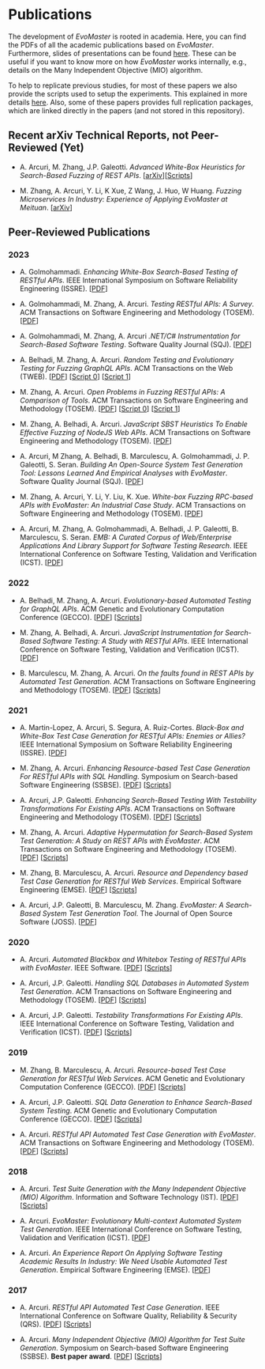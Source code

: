# Publications

The development of _EvoMaster_ is rooted in academia.
Here, you can find the PDFs of all the academic publications based on _EvoMaster_. 
Furthermore, slides of presentations can be  found [here](presentations.md).
These can be useful if you want to know more on how _EvoMaster_ works internally,
e.g., details on the Many Independent Objective (MIO) algorithm.

To help to replicate previous studies, for most of these papers we also provide the scripts used to setup the experiments.
This explained in more details [here](replicating_studies.md).
Also, some of these papers provides full replication packages, which are linked directly in the papers (and not stored in this repository).


## Recent arXiv Technical Reports, not Peer-Reviewed (Yet)

* A. Arcuri, M. Zhang, J.P. Galeotti.
  *Advanced White-Box Heuristics for Search-Based Fuzzing of REST APIs*.
  [[arXiv](https://arxiv.org/abs/2309.08360)][[Scripts](exp/arxiv_advanced_heuristics.py)]
  
* M. Zhang, A. Arcuri, Y. Li, K Xue, Z Wang, J. Huo, W Huang.
  *Fuzzing Microservices In Industry: Experience of Applying EvoMaster at Meituan*.
  [[arXiv](https://arxiv.org/abs/2208.03988)]




## Peer-Reviewed Publications


### 2023

* A. Golmohammadi.
  *Enhancing White-Box Search-Based Testing of RESTful APIs*.
  IEEE International Symposium on Software Reliability Engineering (ISSRE).
  [[PDF](publications/2023-issre-ds.pdf)]

* A. Golmohammadi, M. Zhang, A. Arcuri.
  *Testing RESTful APIs: A Survey*.
  ACM Transactions on Software Engineering and Methodology (TOSEM). 
  [[PDF](publications/2023_tosem_survey.pdf)]

* A. Golmohammadi, M. Zhang, A. Arcuri
  *.NET/C# Instrumentation for Search-Based Software Testing*.
  Software Quality Journal (SQJ). 
  [[PDF](publications/2023_sqj_dotnet.pdf)]

* A. Belhadi, M. Zhang, A. Arcuri.
  *Random Testing and Evolutionary Testing for Fuzzing GraphQL APIs*.
  ACM Transactions on the Web (TWEB). 
  [[PDF](publications/2023_tweb.pdf)]
  [[Script 0](exp/arxiv_gql_bb.py)]
  [[Script 1](exp/arxiv_gql_wb.py)]

* M. Zhang, A. Arcuri.
  *Open Problems in Fuzzing RESTful APIs: A Comparison of Tools*.
  ACM Transactions on Software Engineering and Methodology (TOSEM).
  [[PDF](publications/2023_tosem_comparisons.pdf)]
  [[Script 0](exp/arxiv_open_problems_bb.py)]
  [[Script 1](exp/arxiv_open_problems_wb.py)]

* M. Zhang, A. Belhadi, A. Arcuri.
  *JavaScript SBST Heuristics To Enable Effective Fuzzing of NodeJS Web APIs*.
  ACM Transactions on Software Engineering and Methodology (TOSEM).
  [[PDF](publications/2023_tosem_js.pdf)]

* A. Arcuri, M Zhang, A. Belhadi, B. Marculescu, A. Golmohammadi, J. P. Galeotti, S. Seran.
  *Building An Open-Source System Test Generation Tool: Lessons Learned And Empirical Analyses with EvoMaster*.
  Software Quality Journal (SQJ).
  [[PDF](publications/2023_sqj_tool.pdf)]

* M. Zhang, A. Arcuri, Y. Li, Y. Liu, K. Xue.
  *White-box Fuzzing RPC-based APIs with EvoMaster: An Industrial Case Study*.
  ACM Transactions on Software Engineering and Methodology (TOSEM). 
  [[PDF](publications/2023_tosem_rpc.pdf)]


* A. Arcuri, M. Zhang, A. Golmohammadi, A. Belhadi, J. P. Galeotti, B. Marculescu, S. Seran.
 *EMB: A Curated Corpus of Web/Enterprise
  Applications And Library Support for Software
  Testing Research*.
  IEEE International Conference on Software Testing, Validation and Verification (ICST).
  [[PDF](publications/2023_icst_emb.pdf)]

### 2022

* A. Belhadi, M. Zhang, A. Arcuri.
  *Evolutionary-based Automated Testing for GraphQL APIs*.
  ACM Genetic and Evolutionary Computation Conference (GECCO).
  [[PDF](publications/2022_gecco.pdf)]
  [[Scripts](exp/2022_gecco.py)]

* M. Zhang, A. Belhadi, A. Arcuri.
  *JavaScript Instrumentation for Search-Based Software Testing: A Study with RESTful APIs*.
  IEEE International Conference on Software Testing, Validation and Verification (ICST). 
  [[PDF](publications/2022_icst.pdf)]

* B. Marculescu, M. Zhang, A. Arcuri.
  *On the faults found in REST APIs by Automated Test Generation*.
  ACM Transactions on Software Engineering and Methodology (TOSEM). 
  [[PDF](publications/2022_tosem_faults.pdf)]
  [[Scripts](exp/2022_tosem_faults.py)]


### 2021


* A. Martin-Lopez, A. Arcuri, S. Segura, A. Ruiz-Cortes.
  *Black-Box and White-Box Test Case Generation for RESTful APIs: Enemies or Allies?*
  IEEE International Symposium on Software Reliability Engineering (ISSRE). 
  [[PDF](publications/2021_issre.pdf)]
 
* M. Zhang, A. Arcuri.
  *Enhancing Resource-based Test Case Generation For RESTful APIs with SQL Handling*.
  Symposium on Search-based Software Engineering (SSBSE). 
  [[PDF](publications/2021_ssbse.pdf)]
  [[Scripts](exp/2021_ssbse.py)]

* A. Arcuri, J.P. Galeotti.
  *Enhancing Search-Based Testing With Testability Transformations For Existing APIs*.
  ACM Transactions on Software Engineering and Methodology (TOSEM).
  [[PDF](publications/2021_tosem_tt.pdf)]
  [[Scripts](exp/2021_tosem_tt.py)]

* M. Zhang, A. Arcuri.
  *Adaptive Hypermutation for Search-Based System Test  Generation: A Study on REST APIs with EvoMaster*.
  ACM Transactions on Software Engineering and Methodology (TOSEM). 
  [[PDF](publications/2021_tosem_hm.pdf)] [[Scripts](exp/2021_tosem_hm.py)]

* M. Zhang, B. Marculescu, A. Arcuri.
  *Resource and Dependency based Test Case Generation for RESTful Web Services*.
  Empirical Software Engineering (EMSE). 
  [[PDF](publications/2021_emse.pdf)]
  [[Scripts](exp/2021_tosem_tt.py)]

* A. Arcuri, J.P. Galeotti, B. Marculescu, M. Zhang.
  *EvoMaster: A Search-Based System Test Generation Tool*.
  The Journal of Open Source Software (JOSS).
  [[PDF](publications/2021_joss.pdf)]

### 2020

* A. Arcuri.
  *Automated Blackbox and Whitebox Testing of RESTful APIs with EvoMaster*.
  IEEE Software.
  [[PDF](publications/2020_sw.pdf)]
  [[Scripts](exp/2020_sw.py)]

* A. Arcuri, J.P. Galeotti.
  *Handling SQL Databases in Automated System Test Generation*. 
  ACM Transactions on Software Engineering and Methodology (TOSEM).
  [[PDF](publications/2020_tosem.pdf)] [[Scripts](exp/2020_tosem.py)]

* A. Arcuri, J.P. Galeotti.
  *Testability Transformations For Existing APIs*.
  IEEE International Conference on Software Testing, Validation and Verification (ICST).
  [[PDF](publications/2020_icst.pdf)]
  [[Scripts](exp/2020_icst.py)]

### 2019

* M. Zhang, B. Marculescu, A. Arcuri. 
     *Resource-based Test Case Generation for RESTful Web Services*.
     ACM Genetic and Evolutionary Computation Conference (GECCO).
     [[PDF](publications/2019_gecco_resources.pdf)] [[Scripts](exp/2019_gecco_resource.py)]

* A. Arcuri, J.P. Galeotti. 
     *SQL Data Generation to Enhance Search-Based System Testing*.
     ACM Genetic and Evolutionary Computation Conference (GECCO).
     [[PDF](publications/2019_gecco_sql.pdf)]
     [[Scripts](exp/2019_gecco_sql.py)]

* A. Arcuri. *RESTful API Automated Test Case Generation with EvoMaster*.
     ACM Transactions on Software Engineering and Methodology (TOSEM).
     [[PDF](publications/2019_tosem.pdf)]    [[Scripts](exp/2019_tosem.py)]

  
### 2018


* A. Arcuri. *Test Suite Generation with the Many Independent Objective (MIO) Algorithm*.
     Information and Software Technology (IST).
     [[PDF](publications/2018_ist.pdf)]    [[Scripts](exp/2018_ist.py)]

* A. Arcuri. *EvoMaster: Evolutionary Multi-context Automated System Test Generation*.
     IEEE International Conference on Software Testing, Validation and Verification (ICST).
     [[PDF](publications/2018_icst.pdf)]

     
* A. Arcuri. *An Experience Report On Applying Software Testing Academic 
               Results In Industry: We Need Usable Automated Test Generation*.
   Empirical Software Engineering (EMSE).
   [[PDF](publications/2018_emse.pdf)]                           


### 2017

* A. Arcuri. *RESTful API Automated Test Case Generation*.
  IEEE International Conference on Software Quality, Reliability & Security (QRS).
  [[PDF](publications/2017_qrs.pdf)] 
  [[Scripts](exp/2017_qrs.sh)]
  
* A. Arcuri. *Many Independent Objective (MIO) Algorithm for Test Suite Generation*.
  Symposium on Search-based Software Engineering (SSBSE).
  **Best paper award**.
  [[PDF](publications/2017_ssbse.pdf)] [[Scripts](exp/2017_ssbse.sh)]
  
